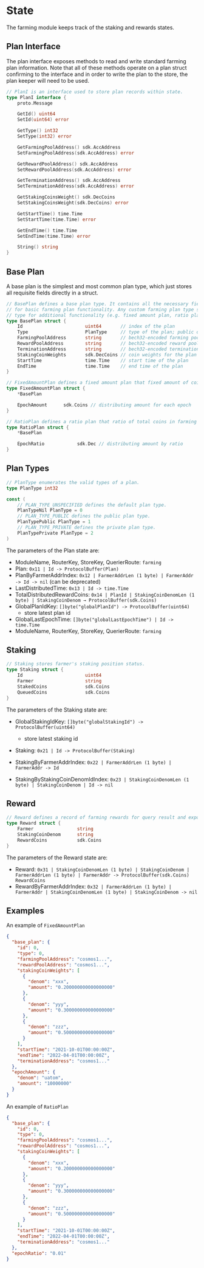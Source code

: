 <!-- order: 2 -->

# State

The farming module keeps track of the staking and rewards states.

## Plan Interface

The plan interface exposes methods to read and write standard farming plan information. Note that all of these methods operate on a plan struct confirming to the interface and in order to write the plan to the store, the plan keeper will need to be used.

```go
// PlanI is an interface used to store plan records within state.
type PlanI interface {
    proto.Message

    GetId() uint64
    SetId(uint64) error

    GetType() int32
    SetType(int32) error

    GetFarmingPoolAddress() sdk.AccAddress
    SetFarmingPoolAddress(sdk.AccAddress) error

    GetRewardPoolAddress() sdk.AccAddress
    SetRewardPoolAddress(sdk.AccAddress) error

    GetTerminationAddress() sdk.AccAddress
    SetTerminationAddress(sdk.AccAddress) error

    GetStakingCoinsWeight() sdk.DecCoins
    SetStakingCoinsWeight(sdk.DecCoins) error

    GetStartTime() time.Time
    SetStartTime(time.Time) error

    GetEndTime() time.Time
    SetEndTime(time.Time) error

    String() string
}
```

## Base Plan

A base plan is the simplest and most common plan type, which just stores all requisite fields directly in a struct.

```go
// BasePlan defines a base plan type. It contains all the necessary fields
// for basic farming plan functionality. Any custom farming plan type should extend this
// type for additional functionality (e.g. fixed amount plan, ratio plan).
type BasePlan struct {
    Id                       uint64       // index of the plan
    Type                     PlanType     // type of the plan; public or private
    FarmingPoolAddress       string       // bech32-encoded farming pool address
    RewardPoolAddress        string       // bech32-encoded reward pool address
    TerminationAddress       string       // bech32-encoded termination address
    StakingCoinWeights       sdk.DecCoins // coin weights for the plan
    StartTime                time.Time    // start time of the plan
    EndTime                  time.Time    // end time of the plan
}
```

```go
// FixedAmountPlan defines a fixed amount plan that fixed amount of coins are distributed for every epoch day.
type FixedAmountPlan struct {
    *BasePlan

    EpochAmount      sdk.Coins // distributing amount for each epoch
}
```

```go
// RatioPlan defines a ratio plan that ratio of total coins in farming pool address is distributed for every epoch day.
type RatioPlan struct {
    *BasePlan

    EpochRatio            sdk.Dec // distributing amount by ratio
}
```

## Plan Types

```go
// PlanType enumerates the valid types of a plan.
type PlanType int32

const (
    // PLAN_TYPE_UNSPECIFIED defines the default plan type.
    PlanTypeNil PlanType = 0
    // PLAN_TYPE_PUBLIC defines the public plan type.
    PlanTypePublic PlanType = 1
    // PLAN_TYPE_PRIVATE defines the private plan type.
    PlanTypePrivate PlanType = 2
)
```

The parameters of the Plan state are:

- ModuleName, RouterKey, StoreKey, QuerierRoute: `farming`
- Plan: `0x11 | Id -> ProtocolBuffer(Plan)`
- PlanByFarmerAddrIndex: `0x12 | FarmerAddrLen (1 byte) | FarmerAddr -> Id -> nil` (can be deprecated)
- LastDistributedTime: `0x13 | Id -> time.Time`
- TotalDistributedRewardCoins: `0x14 | PlanId | StakingCoinDenomLen (1 byte) | StakingCoinDenom → ProtocolBuffer(sdk.Coins)`
- GlobalPlanIdKey: `[]byte("globalPlanId") -> ProtocolBuffer(uint64)`
  - store latest plan id
- GlobalLastEpochTime: `[]byte("globalLastEpochTime") | Id -> time.Time`
- ModuleName, RouterKey, StoreKey, QuerierRoute: `farming`

## Staking

```go
// Staking stores farmer's staking position status.
type Staking struct {
    Id                       uint64
    Farmer                   string
    StakedCoins              sdk.Coins
    QueuedCoins              sdk.Coins
}
```

The parameters of the Staking state are:

- GlobalStakingIdKey: `[]byte("globalStakingId") -> ProtocolBuffer(uint64)`

  - store latest staking id

- Staking: `0x21 | Id -> ProtocolBuffer(Staking)`
- StakingByFarmerAddrIndex: `0x22 | FarmerAddrLen (1 byte) | FarmerAddr -> Id`
- StakingByStakingCoinDenomIdIndex: `0x23 | StakingCoinDenomLen (1 byte) | StakingCoinDenom | Id -> nil`

## Reward

```go
// Reward defines a record of farming rewards for query result and exported state.
type Reward struct {
    Farmer                string
    StakingCoinDenom      string
    RewardCoins           sdk.Coins
}
```

The parameters of the Reward state are:

- Reward: `0x31 | StakingCoinDenomLen (1 byte) | StakingCoinDenom | FarmerAddrLen (1 byte) | FarmerAddr -> ProtocolBuffer(sdk.Coins) RewardCoins`
- RewardByFarmerAddrIndex: `0x32 | FarmerAddrLen (1 byte) | FarmerAddr | StakingCoinDenomLen (1 byte) | StakingCoinDenom -> nil`

## Examples

An example of `FixedAmountPlan`

```json
{
  "base_plan": {
    "id": 0,
    "type": 0,
    "farmingPoolAddress": "cosmos1...",
    "rewardPoolAddress": "cosmos1...",
    "stakingCoinWeights": [
      {
        "denom": "xxx",
        "amount": "0.200000000000000000"
      },
      {
        "denom": "yyy",
        "amount": "0.300000000000000000"
      },
      {
        "denom": "zzz",
        "amount": "0.500000000000000000"
      }
    ],
    "startTime": "2021-10-01T00:00:00Z",
    "endTime": "2022-04-01T00:00:00Z",
    "terminationAddress": "cosmos1..."
  },
  "epochAmount": {
    "denom": "uatom",
    "amount": "10000000"
  }
}
```

An example of `RatioPlan`

```json
{
  "base_plan": {
    "id": 0,
    "type": 0,
    "farmingPoolAddress": "cosmos1...",
    "rewardPoolAddress": "cosmos1...",
    "stakingCoinWeights": [
      {
        "denom": "xxx",
        "amount": "0.200000000000000000"
      },
      {
        "denom": "yyy",
        "amount": "0.300000000000000000"
      },
      {
        "denom": "zzz",
        "amount": "0.500000000000000000"
      }
    ],
    "startTime": "2021-10-01T00:00:00Z",
    "endTime": "2022-04-01T00:00:00Z",
    "terminationAddress": "cosmos1..."
  },
  "epochRatio": "0.01"
}
```
